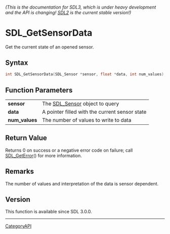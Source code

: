 ###### (This is the documentation for SDL3, which is under heavy development and the API is changing! [SDL2](https://wiki.libsdl.org/SDL2/) is the current stable version!)
# SDL_GetSensorData

Get the current state of an opened sensor.

## Syntax

```c
int SDL_GetSensorData(SDL_Sensor *sensor, float *data, int num_values);

```

## Function Parameters

|                    |                                                |
| ------------------ | ---------------------------------------------- |
| **sensor**         | The [SDL_Sensor](SDL_Sensor) object to query   |
| **data**           | A pointer filled with the current sensor state |
| **num_values**     | The number of values to write to data          |

## Return Value

Returns 0 on success or a negative error code on failure; call
[SDL_GetError](SDL_GetError)() for more information.

## Remarks

The number of values and interpretation of the data is sensor dependent.

## Version

This function is available since SDL 3.0.0.

----
[CategoryAPI](CategoryAPI)

